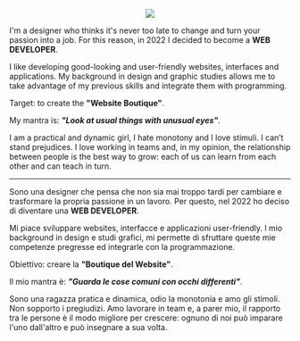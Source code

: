 
<p align="center"> <img src="https://user-images.githubusercontent.com/107913694/212719648-7246a63b-e193-4832-9a89-c8d4f052014f.png"> </p>

I'm a designer who thinks it's never too late to change and turn your passion into a job. 
For this reason, in 2022 I decided to become a **WEB DEVELOPER**. 

I like developing good-looking and user-friendly websites, interfaces and applications. 
My background in design and graphic studies allows me to take advantage of my previous skills and integrate them with programming. 

Target: to create the **"Website Boutique"**.

My mantra is: **_"Look at usual things with unusual eyes"_**.

I am a practical and dynamic girl, I hate monotony and I love stimuli. I can’t stand prejudices. 
I love working in teams and, in my opinion, the relationship between people is the best way to grow: each of us can learn from each other and can teach in turn.

------------------------------------------------------------------------------------------------------------------------------------------------------------------

Sono una designer che pensa che non sia mai troppo tardi per cambiare e trasformare la propria passione in un lavoro. 
Per questo, nel 2022 ho deciso di diventare una **WEB DEVELOPER**. 

Mi piace sviluppare websites, interfacce e applicazioni user-friendly.
l mio background in design e studi grafici, mi permette di sfruttare queste mie competenze pregresse ed integrarle con la programmazione. 

Obiettivo: creare la **"Boutique del Website"**.

Il mio mantra è: **_"Guarda le cose comuni con occhi differenti"_**.

Sono una ragazza pratica e dinamica, odio la monotonia e amo gli stimoli. Non sopporto i pregiudizi. 
Amo lavorare in team e, a parer mio, il rapporto tra le persone è il modo migliore per crescere: ognuno di noi può imparare l'uno dall'altro e può insegnare a sua volta.





<!--
**francyfrattini/FrancyFrattini** is a ✨ _special_ ✨ repository because its `README.md` (this file) appears on your GitHub profile.

Here are some ideas to get you started:

- 🔭 I’m currently working on ...
- 🌱 I’m currently learning ...
- 👯 I’m looking to collaborate on ...
- 🤔 I’m looking for help with ...
- 💬 Ask me about ...
- 📫 How to reach me: ...
- 😄 Pronouns: ...
- ⚡ Fun fact: ...
-->
